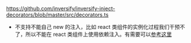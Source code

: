 https://github.com/inversify/inversify-inject-decorators/blob/master/src/decorators.ts

- 不支持不能自己 new 的注入，比如 react 类组件的实例化过程我们干预不了，所以不能在 react 类组件上使用依赖注入。有需要可以[参考这里](https://itnext.io/dependency-injection-in-react-using-inversifyjs-a38ff0c6601)

